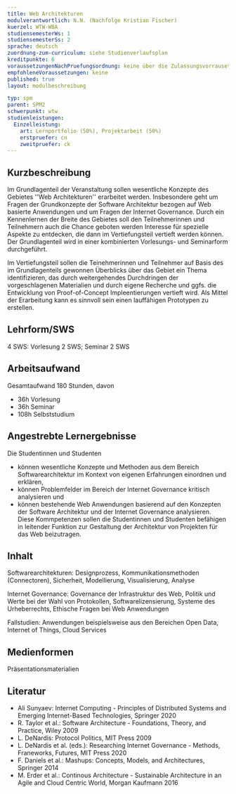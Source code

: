 ```yaml
---
title: Web Architekturen 
modulverantwortlich: N.N. (Nachfolge Kristian Fischer)
kuerzel: WTW-WBA
studiensemesterWs: 1
studiensemesterSs: 2
sprache: deutsch
zuordnung-zum-curriculum: siehe Studienverlaufsplan
kreditpunkte: 6
voraussetzungenNachPruefungsordnung: keine über die Zulassungsvorrausetzungen zum Studium hinausgehenden
empfohleneVoraussetzungen: keine
published: true
layout: modulbeschreibung

typ: spm
parent: SPM2
schwerpunkt: wtw
studienleistungen:
  Einzelleistung:
    art: Lernportfolio (50%), Projektarbeit (50%)
    erstpruefer: cn
    zweitpruefer: ck
---
```


## Kurzbeschreibung
Im Grundlagenteil der Veranstaltung sollen wesentliche Konzepte des Gebietes ''Web Architekturen'' erarbeitet werden. Insbesondere geht um Fragen der Grundkonzepte der Software Architektur bezogen auf Web basierte Anwendungen und um Fragen der Internet Governance. Durch ein Kennenlernen der Breite des Gebietes soll den Teilnehmerinnen und Teilnehmern auch die Chance geboten werden Interesse für spezielle Aspekte zu entdecken, die dann im Vertiefungsteil vertieft werden können.
Der Grundlagenteil wird in einer kombinierten Vorlesungs- und Seminarform durchgeführt.

Im Vertiefungsteil sollen die Teinehmerinnen und Teilnehmer auf Basis des im Grundlagenteils gewonnen Überblicks über das Gebiet ein Thema identifizieren, das durch weitergehendes Durchdringen der vorgeschlagenen Materialien und durch eigene Recherche und ggfs. die Entwicklung von Proof-of-Concept Impleentierungen vertieft wird. Als Mittel der Erarbeitung kann es sinnvoll sein einen lauffähigen Prototypen zu erstellen. 

## Lehrform/SWS 
4 SWS: Vorlesung 2 SWS; Seminar 2 SWS

## Arbeitsaufwand 
Gesamtaufwand 180 Stunden, davon 
- 36h Vorlesung 
- 36h Seminar 
- 108h Selbststudium 


## Angestrebte Lernergebnisse
Die Studentinnen und Studenten
- können wesentliche Konzepte und Methoden aus dem Bereich Softwarearchitektur im Kontext von eigenen Erfahrungen einordnen und erklären,
- können Problemfelder im Bereich der Internet Governance kritisch analysieren und 
- können bestehende Web Anwendungen basierend auf den Konzepten der Software Architektur und der Internet Governance analysieren.
Diese Kommpetenzen sollen die Studentinnen und Studenten befähigen in leitender Funktion zur Gestaltung der Architektur von Projekten für das Web beizutragen. 

## Inhalt
Softwarearchitekturen: Designprozess, Kommunikationsmethoden (Connectoren), Sicherheit, Modellierung, Visualisierung, Analyse

Internet Governance: Governance der Infrastruktur des Web, Politik und Werte bei der Wahl von Protokollen, Softwarelizensierung, Systeme des Urheberrechts, Ethische Fragen bei Web Anwendungen

Fallstudien: Anwendungen beispielsweise aus den Bereichen Open Data, Internet of Things, Cloud Services


## Medienformen
Präsentationsmaterialien

## Literatur
- Ali Sunyaev: Internet Computing - Principles of Distributed Systems and Emerging Internet-Based Technologies, Springer 2020
- R. Taylor et al.: Software Architecture - Foundations, Theory, and Practice, Wiley 2009
- L. DeNardis: Protocol Politics, MIT Press 2009
- L. DeNardis et al. (eds.): Researching Internet Governance - Methods, Franeworks, Futures, MIT Press 2020
- F. Daniels et al.: Mashups: Concepts, Models, and Architectures, Springer 2014
- M. Erder et al.: Continous Architecture - Sustainable Architecture in an Agile and Cloud Centric World, Morgan Kaufmann 2016 
